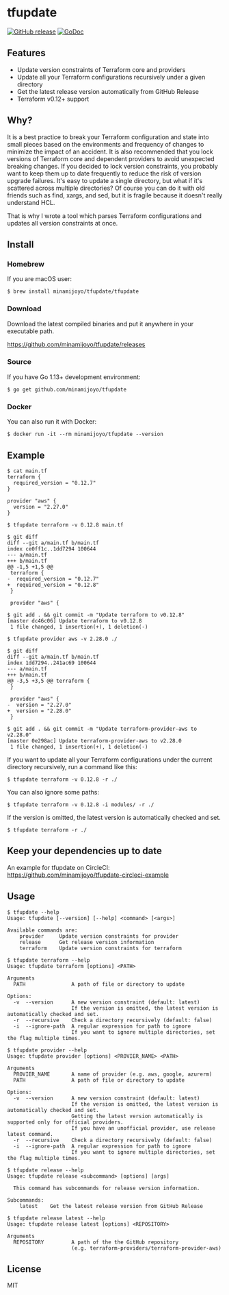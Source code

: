 # tfupdate
[![GitHub release](http://img.shields.io/github/release/minamijoyo/tfupdate.svg?style=flat-square)](https://github.com/minamijoyo/tfupdate/releases)
[![GoDoc](https://godoc.org/github.com/minamijoyo/tfupdate/tfupdate?status.svg)](https://godoc.org/github.com/minamijoyo/tfupdate)

## Features

- Update version constraints of Terraform core and providers
- Update all your Terraform configurations recursively under a given directory
- Get the latest release version automatically from GitHub Release
- Terraform v0.12+ support

## Why?
It is a best practice to break your Terraform configuration and state into small pieces based on the environments and frequency of changes to minimize the impact of an accident.
It is also recommended that you lock versions of Terraform core and dependent providers to avoid unexpected breaking changes. If you decided to lock version constraints, you probably want to keep them up to date frequently to reduce the risk of version upgrade failures.
It's easy to update a single directory, but what if it's scattered across multiple directories?
Of course you can do it with old friends such as find, xargs, and sed, but it is fragile because it doesn't really understand HCL.

That is why I wrote a tool which parses Terraform configurations and updates all version constraints at once.

## Install

### Homebrew

If you are macOS user:

```
$ brew install minamijoyo/tfupdate/tfupdate
```

### Download

Download the latest compiled binaries and put it anywhere in your executable path.

https://github.com/minamijoyo/tfupdate/releases

### Source

If you have Go 1.13+ development environment:

```
$ go get github.com/minamijoyo/tfupdate
```

### Docker

You can also run it with Docker:

```
$ docker run -it --rm minamijoyo/tfupdate --version
```

## Example

```
$ cat main.tf
terraform {
  required_version = "0.12.7"
}

provider "aws" {
  version = "2.27.0"
}
```

```
$ tfupdate terraform -v 0.12.8 main.tf

$ git diff
diff --git a/main.tf b/main.tf
index ce0ff1c..1dd7294 100644
--- a/main.tf
+++ b/main.tf
@@ -1,5 +1,5 @@
 terraform {
-  required_version = "0.12.7"
+  required_version = "0.12.8"
 }

 provider "aws" {

$ git add . && git commit -m "Update terraform to v0.12.8"
[master dc46c06] Update terraform to v0.12.8
 1 file changed, 1 insertion(+), 1 deletion(-)
```

```
$ tfupdate provider aws -v 2.28.0 ./

$ git diff
diff --git a/main.tf b/main.tf
index 1dd7294..241ac69 100644
--- a/main.tf
+++ b/main.tf
@@ -3,5 +3,5 @@ terraform {
 }

 provider "aws" {
-  version = "2.27.0"
+  version = "2.28.0"
 }

$ git add . && git commit -m "Update terraform-provider-aws to v2.28.0"
[master 0e298ac] Update terraform-provider-aws to v2.28.0
 1 file changed, 1 insertion(+), 1 deletion(-)
```

If you want to update all your Terraform configurations under the current directory recursively,
run a command like this:

```
$ tfupdate terraform -v 0.12.8 -r ./
```

You can also ignore some paths:

```
$ tfupdate terraform -v 0.12.8 -i modules/ -r ./
```

If the version is omitted, the latest version is automatically checked and set.

```
$ tfupdate terraform -r ./
```

## Keep your dependencies up to date

An example for tfupdate on CircleCI:
https://github.com/minamijoyo/tfupdate-circleci-example

## Usage

```
$ tfupdate --help
Usage: tfupdate [--version] [--help] <command> [<args>]

Available commands are:
    provider     Update version constraints for provider
    release      Get release version information
    terraform    Update version constraints for terraform
```

```
$ tfupdate terraform --help
Usage: tfupdate terraform [options] <PATH>

Arguments
  PATH               A path of file or directory to update

Options:
  -v  --version      A new version constraint (default: latest)
                     If the version is omitted, the latest version is automatically checked and set.
  -r  --recursive    Check a directory recursively (default: false)
  -i  --ignore-path  A regular expression for path to ignore
                     If you want to ignore multiple directories, set the flag multiple times.
```

```
$ tfupdate provider --help
Usage: tfupdate provider [options] <PROVIER_NAME> <PATH>

Arguments
  PROVIER_NAME       A name of provider (e.g. aws, google, azurerm)
  PATH               A path of file or directory to update

Options:
  -v  --version      A new version constraint (default: latest)
                     If the version is omitted, the latest version is automatically checked and set.
                     Getting the latest version automatically is supported only for official providers.
                     If you have an unofficial provider, use release latest command.
  -r  --recursive    Check a directory recursively (default: false)
  -i  --ignore-path  A regular expression for path to ignore
                     If you want to ignore multiple directories, set the flag multiple times.
```

```
$ tfupdate release --help
Usage: tfupdate release <subcommand> [options] [args]

  This command has subcommands for release version information.

Subcommands:
    latest    Get the latest release version from GitHub Release
```

```
$ tfupdate release latest --help
Usage: tfupdate release latest [options] <REPOSITORY>

Arguments
  REPOSITORY         A path of the the GitHub repository
                     (e.g. terraform-providers/terraform-provider-aws)
```

## License

MIT

